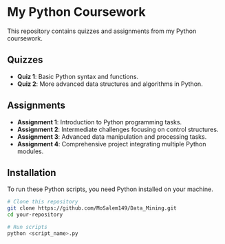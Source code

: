# My Python Coursework

This repository contains quizzes and assignments from my Python coursework.

## Quizzes

- **Quiz 1**: Basic Python syntax and functions.
- **Quiz 2**: More advanced data structures and algorithms in Python.

## Assignments

- **Assignment 1**: Introduction to Python programming tasks.
- **Assignment 2**: Intermediate challenges focusing on control structures.
- **Assignment 3**: Advanced data manipulation and processing tasks.
- **Assignment 4**: Comprehensive project integrating multiple Python modules.

## Installation

To run these Python scripts, you need Python installed on your machine.

```bash
# Clone this repository
git clone https://github.com/MoSalem149/Data_Mining.git
cd your-repository

# Run scripts
python <script_name>.py

